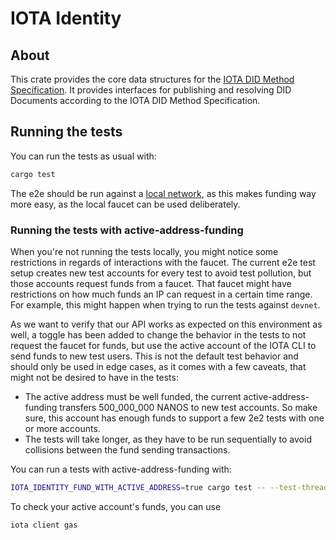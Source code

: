 IOTA Identity
===

## About
This crate provides the core data structures for the [IOTA DID Method Specification](https://docs.iota.org/iota-identity). It provides interfaces for publishing and resolving DID Documents according to the IOTA DID Method Specification.

## Running the tests
You can run the tests as usual with:

```sh
cargo test
```

The e2e should be run against a [local network](https://docs.iota.org/developer/getting-started/local-network), as this makes funding way more easy, as the local faucet can be used deliberately.

### Running the tests with active-address-funding
When you're not running the tests locally, you might notice some restrictions in regards of interactions with the faucet. The current e2e test setup creates new test accounts for every test to avoid test pollution, but those accounts request funds from a faucet. That faucet might have restrictions on how much funds an IP can request in a certain time range. For example, this might happen when trying to run the tests against `devnet`.

As we want to verify that our API works as expected on this environment as well, a toggle has been added to change the behavior in the tests to not request the faucet for funds, but use the active account of the IOTA CLI to send funds to new test users. This is not the default test behavior and should only be used in edge cases, as it comes with a few caveats, that might not be desired to have in the tests:

- The active address must be well funded, the current active-address-funding transfers 500_000_000 NANOS to new test accounts. So make sure, this account has enough funds to support a few 2e2 tests with one or more accounts.
- The tests will take longer, as they have to be run sequentially to avoid collisions between the fund sending transactions.

You can run a tests with active-address-funding with:

```sh
IOTA_IDENTITY_FUND_WITH_ACTIVE_ADDRESS=true cargo test -- --test-threads=1
```

To check your active account's funds, you can use

```sh
iota client gas
```
